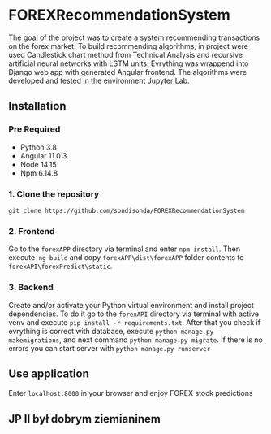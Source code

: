 # FOREXRecommendationSystem

The goal of the project was to create a system recommending transactions on the forex market.
To build recommending algorithms, in project were used  Candlestick chart method from Technical Analysis and recursive
artificial neural networks with LSTM units. Evrything was wrappend into Django web app with generated Angular frontend.
The algorithms were developed and tested in the environment Jupyter Lab.

## Installation

### Pre Required

- Python 3.8
- Angular 11.0.3
- Node 14.15
- Npm 6.14.8


### 1. Clone the repository
  
  `git clone https://github.com/sondisonda/FOREXRecommendationSystem`
  

### 2. Frontend

Go to the `forexAPP` directory via terminal and enter `npm install`.
Then execute` ng build` and copy `forexAPP\dist\forexAPP` folder contents to `forexAPI\forexPredict\static`.

### 3. Backend

Create and/or activate your Python virtual environment and install project dependencies.
To do it go to the `forexAPI` directory via terminal with active venv and execute `pip install -r requirements.txt`.
After that you check if evrything is correct with database, execute `python manage.py makemigrations`, and next command
`python manage.py migrate`. If there is no errors you can start server with `python manage.py runserver`



## Use application

Enter `localhost:8000` in your browser and enjoy FOREX stock predictions 

## JP II był dobrym ziemianinem
